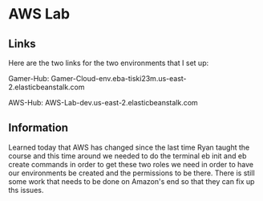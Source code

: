 # AWS Lab

## Links

Here are the two links for the two environments that I set up:

Gamer-Hub: Gamer-Cloud-env.eba-tiski23m.us-east-2.elasticbeanstalk.com

AWS-Hub: AWS-Lab-dev.us-east-2.elasticbeanstalk.com

## Information

Learned today that AWS has changed since the last time Ryan taught the course and this time around we needed to do the terminal eb init and eb create commands in order to get these two roles we need in order to have our environments be created and the permissions to be there. There is still some work that needs to be done on Amazon's end so that they can fix up ths issues. 



